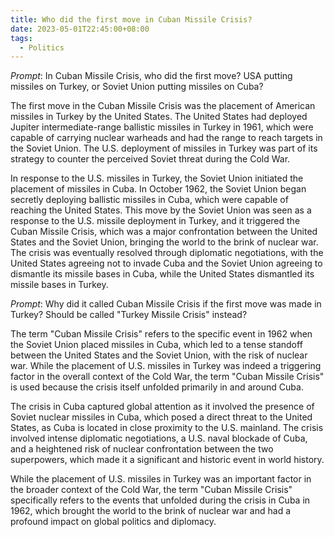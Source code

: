 ```yaml
---
title: Who did the first move in Cuban Missile Crisis?
date: 2023-05-01T22:45:00+08:00
tags:
  - Politics
---
```

_Prompt_: 
In Cuban Missile Crisis, who did the first move? USA putting missiles on Turkey, or Soviet Union putting missiles on Cuba?

The first move in the Cuban Missile Crisis was the placement of American missiles in Turkey by the United States. The United States had deployed Jupiter intermediate-range ballistic missiles in Turkey in 1961, which were capable of carrying nuclear warheads and had the range to reach targets in the Soviet Union. The U.S. deployment of missiles in Turkey was part of its strategy to counter the perceived Soviet threat during the Cold War.

In response to the U.S. missiles in Turkey, the Soviet Union initiated the placement of missiles in Cuba. In October 1962, the Soviet Union began secretly deploying ballistic missiles in Cuba, which were capable of reaching the United States. This move by the Soviet Union was seen as a response to the U.S. missile deployment in Turkey, and it triggered the Cuban Missile Crisis, which was a major confrontation between the United States and the Soviet Union, bringing the world to the brink of nuclear war. The crisis was eventually resolved through diplomatic negotiations, with the United States agreeing not to invade Cuba and the Soviet Union agreeing to dismantle its missile bases in Cuba, while the United States dismantled its missile bases in Turkey.

_Prompt_: 
Why did it called Cuban Missile Crisis if the first move was made in Turkey? Should be called "Turkey Missile Crisis" instead?

The term "Cuban Missile Crisis" refers to the specific event in 1962 when the Soviet Union placed missiles in Cuba, which led to a tense standoff between the United States and the Soviet Union, with the risk of nuclear war. While the placement of U.S. missiles in Turkey was indeed a triggering factor in the overall context of the Cold War, the term "Cuban Missile Crisis" is used because the crisis itself unfolded primarily in and around Cuba.

The crisis in Cuba captured global attention as it involved the presence of Soviet nuclear missiles in Cuba, which posed a direct threat to the United States, as Cuba is located in close proximity to the U.S. mainland. The crisis involved intense diplomatic negotiations, a U.S. naval blockade of Cuba, and a heightened risk of nuclear confrontation between the two superpowers, which made it a significant and historic event in world history.

While the placement of U.S. missiles in Turkey was an important factor in the broader context of the Cold War, the term "Cuban Missile Crisis" specifically refers to the events that unfolded during the crisis in Cuba in 1962, which brought the world to the brink of nuclear war and had a profound impact on global politics and diplomacy.